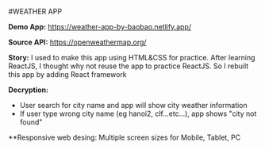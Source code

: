 #WEATHER APP

**Demo App:** https://weather-app-by-baobao.netlify.app/

**Source API:** https://openweathermap.org/

**Story:** I used to make this app using HTML&CSS for practice. After learning ReactJS, I thought why not reuse the app to practice ReactJS. So I rebuilt this app by adding React framework

**Decryption:**
- User search for city name and app will show city weather information
- If user type wrong city name (eg hanoi2, clf...etc...), app shows "city not found"

**Responsive web desing: Multiple screen sizes for Mobile, Tablet, PC
